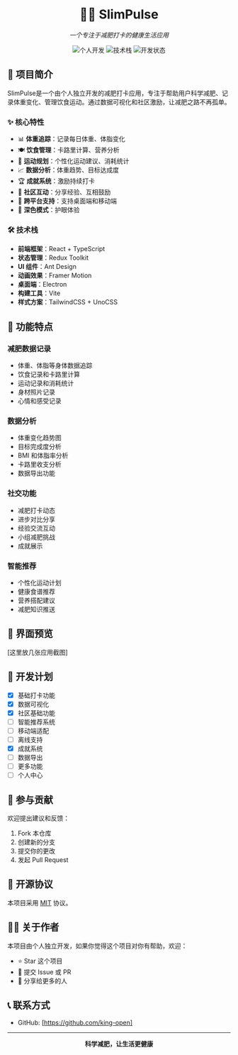 <div align="center">
  <h1>🏃‍♂️ SlimPulse</h1>
  <p><em>一个专注于减肥打卡的健康生活应用</em></p>
  
  <p>
    <img src="https://img.shields.io/badge/个人开发-独立完成-brightgreen" alt="个人开发" />
    <img src="https://img.shields.io/badge/技术栈-React%20%7C%20TypeScript%20%7C%20Electron-blue" alt="技术栈" />
    <img src="https://img.shields.io/badge/状态-开发中-orange" alt="开发状态" />
  </p>
</div>

## 📝 项目简介

SlimPulse是一个由个人独立开发的减肥打卡应用，专注于帮助用户科学减肥、记录体重变化、管理饮食运动。通过数据可视化和社区激励，让减肥之路不再孤单。

### ✨ 核心特性

- 📊 **体重追踪**：记录每日体重、体脂变化
- 🍽️ **饮食管理**：卡路里计算、营养分析
- 💪 **运动规划**：个性化运动建议、消耗统计
- 📈 **数据分析**：体重趋势、目标达成度
- 🏆 **成就系统**：激励持续打卡
- 👥 **社区互动**：分享经验、互相鼓励
- 📱 **跨平台支持**：支持桌面端和移动端
- 🌙 **深色模式**：护眼体验

### 🛠️ 技术栈

- **前端框架**：React + TypeScript
- **状态管理**：Redux Toolkit
- **UI 组件**：Ant Design
- **动画效果**：Framer Motion
- **桌面端**：Electron
- **构建工具**：Vite
- **样式方案**：TailwindCSS + UnoCSS

## 🚀 功能特点

### 减肥数据记录
- 体重、体脂等身体数据追踪
- 饮食记录和卡路里计算
- 运动记录和消耗统计
- 身材照片记录
- 心情和感受记录

### 数据分析
- 体重变化趋势图
- 目标完成度分析
- BMI 和体脂率分析
- 卡路里收支分析
- 数据导出功能

### 社交功能
- 减肥打卡动态
- 进步对比分享
- 经验交流互动
- 小组减肥挑战
- 成就展示

### 智能推荐
- 个性化运动计划
- 健康食谱推荐
- 营养搭配建议
- 减肥知识推送

## 📸 界面预览

[这里放几张应用截图]

## 🎯 开发计划

- [x] 基础打卡功能
- [x] 数据可视化
- [x] 社区基础功能
- [ ] 智能推荐系统
- [ ] 移动端适配
- [ ] 离线支持
- [x] 成就系统
- [ ] 数据导出
- [ ] 更多功能
- [ ] 个人中心

## 🤝 参与贡献

欢迎提出建议和反馈：

1. Fork 本仓库
2. 创建新的分支
3. 提交你的更改
4. 发起 Pull Request

## 📄 开源协议

本项目采用 [MIT](LICENSE) 协议。

## 👨‍💻 关于作者

本项目由个人独立开发，如果你觉得这个项目对你有帮助，欢迎：

- ⭐ Star 这个项目
- 🐛 提交 Issue 或 PR
- 📢 分享给更多的人

## 📞 联系方式

- GitHub: [https://github.com/king-open]

---

<div align="center">
  <strong>科学减肥，让生活更健康</strong>
</div>
